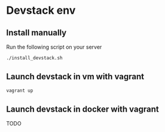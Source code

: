 # Devstack env

## Install manually

Run the following script on your server

```bash
./install_devstack.sh
```

## Launch devstack in vm with vagrant

```bash
vagrant up
```

## Launch devstack in docker with vagrant

TODO
